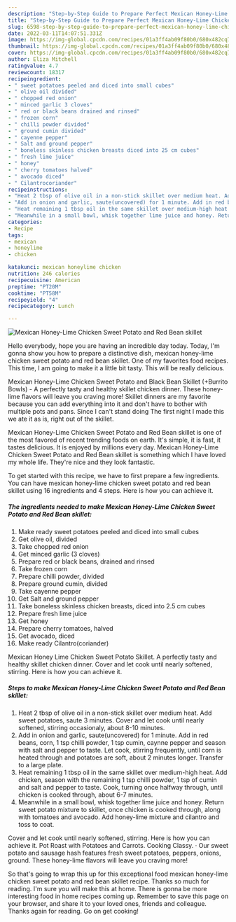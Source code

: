 ```yaml
---
description: "Step-by-Step Guide to Prepare Perfect Mexican Honey-Lime Chicken Sweet Potato and Red Bean skillet"
title: "Step-by-Step Guide to Prepare Perfect Mexican Honey-Lime Chicken Sweet Potato and Red Bean skillet"
slug: 6598-step-by-step-guide-to-prepare-perfect-mexican-honey-lime-chicken-sweet-potato-and-red-bean-skillet
date: 2022-03-11T14:07:51.331Z
image: https://img-global.cpcdn.com/recipes/01a3ff4ab09f80b0/680x482cq70/mexican-honey-lime-chicken-sweet-potato-and-red-bean-skillet-recipe-main-photo.jpg
thumbnail: https://img-global.cpcdn.com/recipes/01a3ff4ab09f80b0/680x482cq70/mexican-honey-lime-chicken-sweet-potato-and-red-bean-skillet-recipe-main-photo.jpg
cover: https://img-global.cpcdn.com/recipes/01a3ff4ab09f80b0/680x482cq70/mexican-honey-lime-chicken-sweet-potato-and-red-bean-skillet-recipe-main-photo.jpg
author: Eliza Mitchell
ratingvalue: 4.7
reviewcount: 18317
recipeingredient:
- " sweet potatoes peeled and diced into small cubes"
- " olive oil divided"
- " chopped red onion"
- " minced garlic 3 cloves"
- " red or black beans drained and rinsed"
- " frozen corn"
- " chilli powder divided"
- " ground cumin divided"
- " cayenne pepper"
- " Salt and ground pepper"
- " boneless skinless chicken breasts diced into 25 cm cubes"
- " fresh lime juice"
- " honey"
- " cherry tomatoes halved"
- " avocado diced"
- " Cilantrocoriander"
recipeinstructions:
- "Heat 2 tbsp of olive oil in a non-stick skillet over medium heat. Add sweet potatoes, saute 3 minutes. Cover and let cook until nearly softened, stirring occasionaly, about 8-10 minutes."
- "Add in onion and garlic, saute(uncovered) for 1 minute. Add in red beans, corn, 1 tsp chilli powder, 1 tsp cumin, caynne pepper and season with salt and pepper to taste. Let cook, stirring frequently, until corn is heated through and potatoes are soft, about 2 minutes longer. Transfer to a large plate."
- "Heat remaining 1 tbsp oil in the same skillet over medium-high heat. Add chicken, season with the remaining 1 tsp chilli powder, 1 tsp of cumin and salt and pepper to taste. Cook, turning once halfway through, until chicken is cooked through, about 6-7 minutes."
- "Meanwhile in a small bowl, whisk together lime juice and honey. Return sweet potato mixture to skillet, once chicken is cooked through, along with tomatoes and avocado. Add honey-lime mixture and cilantro and toss to coat."
categories:
- Recipe
tags:
- mexican
- honeylime
- chicken

katakunci: mexican honeylime chicken 
nutrition: 246 calories
recipecuisine: American
preptime: "PT20M"
cooktime: "PT58M"
recipeyield: "4"
recipecategory: Lunch

---
```



![Mexican Honey-Lime Chicken Sweet Potato and Red Bean skillet](https://img-global.cpcdn.com/recipes/01a3ff4ab09f80b0/680x482cq70/mexican-honey-lime-chicken-sweet-potato-and-red-bean-skillet-recipe-main-photo.jpg)

Hello everybody, hope you are having an incredible day today. Today, I'm gonna show you how to prepare a distinctive dish, mexican honey-lime chicken sweet potato and red bean skillet. One of my favorites food recipes. This time, I am going to make it a little bit tasty. This will be really delicious.

Mexican Honey-Lime Chicken Sweet Potato and Black Bean Skillet (+Burrito Bowls) - A perfectly tasty and healthy skillet chicken dinner. These honey-lime flavors will leave you craving more! Skillet dinners are my favorite because you can add everything into it and don&#39;t have to bother with multiple pots and pans. Since I can&#39;t stand doing The first night I made this we ate it as is, right out of the skillet.

Mexican Honey-Lime Chicken Sweet Potato and Red Bean skillet is one of the most favored of recent trending foods on earth. It's simple, it is fast, it tastes delicious. It is enjoyed by millions every day. Mexican Honey-Lime Chicken Sweet Potato and Red Bean skillet is something which I have loved my whole life. They're nice and they look fantastic.


To get started with this recipe, we have to first prepare a few ingredients. You can have mexican honey-lime chicken sweet potato and red bean skillet using 16 ingredients and 4 steps. Here is how you can achieve it.

<!--inarticleads1-->

##### The ingredients needed to make Mexican Honey-Lime Chicken Sweet Potato and Red Bean skillet:

1. Make ready  sweet potatoes peeled and diced into small cubes
1. Get  olive oil, divided
1. Take  chopped red onion
1. Get  minced garlic (3 cloves)
1. Prepare  red or black beans, drained and rinsed
1. Take  frozen corn
1. Prepare  chilli powder, divided
1. Prepare  ground cumin, divided
1. Take  cayenne pepper
1. Get  Salt and ground pepper
1. Take  boneless skinless chicken breasts, diced into 2.5 cm cubes
1. Prepare  fresh lime juice
1. Get  honey
1. Prepare  cherry tomatoes, halved
1. Get  avocado, diced
1. Make ready  Cilantro(coriander)


Mexican Honey Lime Chicken Sweet Potato Skillet. A perfectly tasty and healthy skillet chicken dinner. Cover and let cook until nearly softened, stirring. Here is how you can achieve it. 

<!--inarticleads2-->

##### Steps to make Mexican Honey-Lime Chicken Sweet Potato and Red Bean skillet:

1. Heat 2 tbsp of olive oil in a non-stick skillet over medium heat. Add sweet potatoes, saute 3 minutes. Cover and let cook until nearly softened, stirring occasionaly, about 8-10 minutes.
1. Add in onion and garlic, saute(uncovered) for 1 minute. Add in red beans, corn, 1 tsp chilli powder, 1 tsp cumin, caynne pepper and season with salt and pepper to taste. Let cook, stirring frequently, until corn is heated through and potatoes are soft, about 2 minutes longer. Transfer to a large plate.
1. Heat remaining 1 tbsp oil in the same skillet over medium-high heat. Add chicken, season with the remaining 1 tsp chilli powder, 1 tsp of cumin and salt and pepper to taste. Cook, turning once halfway through, until chicken is cooked through, about 6-7 minutes.
1. Meanwhile in a small bowl, whisk together lime juice and honey. Return sweet potato mixture to skillet, once chicken is cooked through, along with tomatoes and avocado. Add honey-lime mixture and cilantro and toss to coat.


Cover and let cook until nearly softened, stirring. Here is how you can achieve it. Pot Roast with Potatoes and Carrots. Cooking Classy. · Our sweet potato and sausage hash features fresh sweet potatoes, peppers, onions, ground. These honey-lime flavors will leave you craving more! 

So that's going to wrap this up for this exceptional food mexican honey-lime chicken sweet potato and red bean skillet recipe. Thanks so much for reading. I'm sure you will make this at home. There is gonna be more interesting food in home recipes coming up. Remember to save this page on your browser, and share it to your loved ones, friends and colleague. Thanks again for reading. Go on get cooking!
